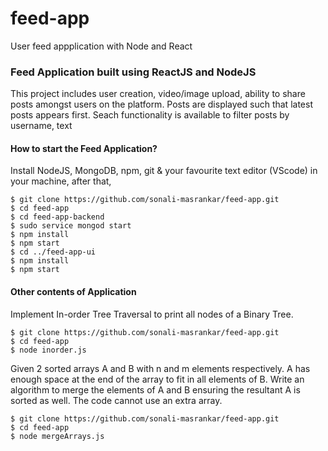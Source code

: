 # feed-app
User feed appplication with Node and React

### Feed Application built using ReactJS and NodeJS

This project includes user creation, video/image upload, ability to share posts amongst users on the platform.
Posts are displayed such that latest posts appears first. Seach functionality is available to filter posts by username, text

#### How to start the Feed Application?

Install NodeJS, MongoDB, npm, git & your favourite text editor (VScode) in your machine, after that,
```
$ git clone https://github.com/sonali-masrankar/feed-app.git
$ cd feed-app
$ cd feed-app-backend
$ sudo service mongod start
$ npm install
$ npm start
$ cd ../feed-app-ui
$ npm install
$ npm start
```

#### Other contents of Application
Implement In-order Tree Traversal to print all nodes of a Binary Tree.
```
$ git clone https://github.com/sonali-masrankar/feed-app.git
$ cd feed-app
$ node inorder.js
```

Given 2 sorted arrays A and B with n and m elements respectively. A has enough space
at the end of the array to fit in all elements of B. Write an algorithm to merge the
elements of A and B ensuring the resultant A is sorted as well. The code cannot use an
extra array.
```
$ git clone https://github.com/sonali-masrankar/feed-app.git
$ cd feed-app
$ node mergeArrays.js
```

